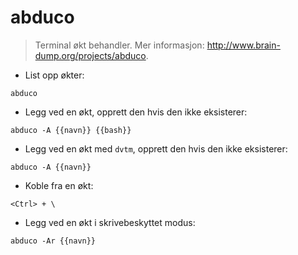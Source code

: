 # abduco

> Terminal økt behandler.
> Mer informasjon: <http://www.brain-dump.org/projects/abduco>.

- List opp økter:

`abduco`

- Legg ved en økt, opprett den hvis den ikke eksisterer:

`abduco -A {{navn}} {{bash}}`

- Legg ved en økt med `dvtm`, opprett den hvis den ikke eksisterer:

`abduco -A {{navn}}`

- Koble fra en økt:

`<Ctrl> + \`

- Legg ved en økt i skrivebeskyttet modus:

`abduco -Ar {{navn}}`
